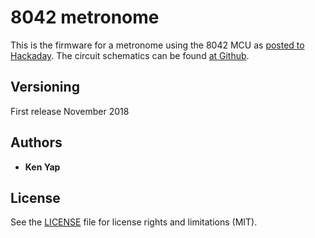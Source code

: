 # 8042 metronome

This is the firmware for a metronome using the 8042 MCU as [posted to Hackaday](https://hackaday.io/project/162159-8042-metronome). The circuit schematics can be found [at Github](https://github.com/kenyapcomau/8042-board).

## Versioning

First release November 2018

## Authors

* **Ken Yap**

## License

See the [LICENSE](LICENSE.md) file for license rights and limitations (MIT).
